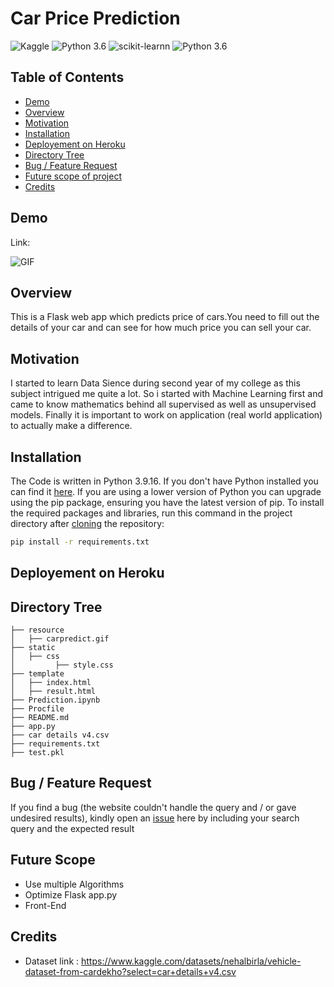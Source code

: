 
# Car Price Prediction
![Kaggle](https://img.shields.io/badge/Dataset-Kaggle-blue.svg) ![Python 3.6](https://img.shields.io/badge/Python-3.9.16-blueviolet.svg) ![scikit-learnn](https://img.shields.io/badge/Library-Scikit_Learn-orange.svg) ![Python 3.6](https://img.shields.io/badge/Flask-2.2.3-lightgrey.svg)


## Table of Contents

 - [Demo](#demo)
 - [Overview](#overview)
 - [Motivation](#motivation)
 - [Installation](#installation)
 - [Deployement on Heroku](#deployement-on-heroku)
 - [Directory Tree](#directory-tree)
 - [Bug / Feature Request](#bug--feature-request)
 - [Future scope of project](#future-scope)
 - [Credits](#credits)

## Demo
Link:

![GIF](resource/carpredict.gif)

## Overview

This is a Flask web app which predicts price of cars.You need to fill out the details of your car and can see for how much price you can sell your car.
## Motivation

I started to learn Data Sience during second year of my college as this subject intrigued me quite a lot. So i started with Machine Learning first and came to know mathematics behind all supervised as well as unsupervised models. Finally it is important to work on application (real world application) to actually make a difference.
## Installation

The Code is written in Python 3.9.16. If you don't have Python installed you can find it [here](https://www.python.org/downloads/). If you are using a lower version of Python you can upgrade using the pip package, ensuring you have the latest version of pip. To install the required packages and libraries, run this command in the project directory after [cloning](https://www.howtogeek.com/451360/how-to-clone-a-github-repository/) the repository:

```bash
pip install -r requirements.txt
```
## Deployement on Heroku


## Directory Tree

```
├── resource 
│   ├── carpredict.gif
├── static 
│   ├── css
│         ├── style.css
├── template
│   ├── index.html
│   ├── result.html
├── Prediction.ipynb
├── Procfile
├── README.md
├── app.py
├── car details v4.csv
├── requirements.txt
├── test.pkl
```

## Bug / Feature Request

If you find a bug (the website couldn't handle the query and / or gave undesired results), kindly open an [issue](https://github.com/Sajid030/car_price_prediction/issues) here by including your search query and the expected result

## Future Scope

- Use multiple Algorithms
- Optimize Flask app.py
- Front-End 

## Credits
- Dataset link : https://www.kaggle.com/datasets/nehalbirla/vehicle-dataset-from-cardekho?select=car+details+v4.csv
